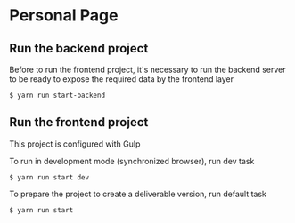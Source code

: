 # Personal Page

## Run the backend project

Before to run the frontend project, it's necessary to run the backend server to be ready to expose the required data by the frontend layer

```shell
$ yarn run start-backend
```

## Run the frontend project

This project is configured with Gulp

To run in development mode (synchronized browser), run dev task
```shell
$ yarn run start dev
```

To prepare the project to create a deliverable version, run default task
```shell
$ yarn run start
```


